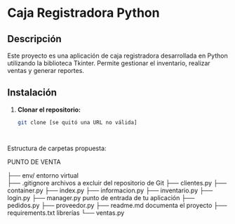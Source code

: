 # Caja Registradora Python

## Descripción
Este proyecto es una aplicación de caja registradora desarrollada en Python utilizando la biblioteca Tkinter. Permite gestionar el inventario, realizar ventas y generar reportes.

## Instalación
1. **Clonar el repositorio:**
   ```bash
   git clone [se quitó una URL no válida]




Estructura de carpetas propuesta:

PUNTO DE VENTA

   ├── env/  entorno virtual     
   ├── .gitignore  archivos a excluir del repositorio de Git 
   ├── clientes.py
   ├── container.py
   ├── index.py
   ├── informacion.py
   ├── inventario.py 
   ├── login.py
   ├── manager.py  punto de entrada de tu aplicación
   ├── pedidos.py
   ├── proveedor.py
   ├── readme.md  documenta el proyecto
   ├── requirements.txt   librerías 
   └── ventas.py